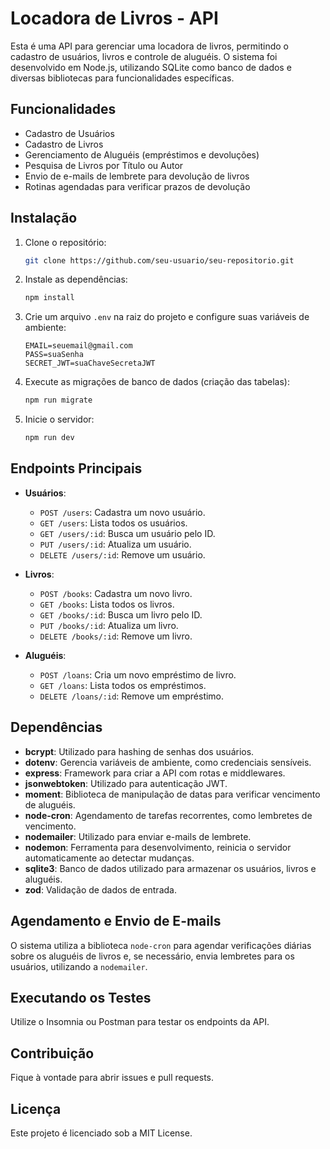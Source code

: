 # Locadora de Livros - API

Esta é uma API para gerenciar uma locadora de livros, permitindo o cadastro de usuários, livros e controle de aluguéis. O sistema foi desenvolvido em Node.js, utilizando SQLite como banco de dados e diversas bibliotecas para funcionalidades específicas.

## Funcionalidades

- Cadastro de Usuários
- Cadastro de Livros
- Gerenciamento de Aluguéis (empréstimos e devoluções)
- Pesquisa de Livros por Título ou Autor
- Envio de e-mails de lembrete para devolução de livros
- Rotinas agendadas para verificar prazos de devolução

## Instalação

1. Clone o repositório:
    ```bash
    git clone https://github.com/seu-usuario/seu-repositorio.git
    ```
2. Instale as dependências:
    ```bash
    npm install
    ```
3. Crie um arquivo `.env` na raiz do projeto e configure suas variáveis de ambiente:
    ```
    EMAIL=seuemail@gmail.com
    PASS=suaSenha
    SECRET_JWT=suaChaveSecretaJWT
    ```
4. Execute as migrações de banco de dados (criação das tabelas):
    ```bash
    npm run migrate
    ```

5. Inicie o servidor:
    ```bash
    npm run dev
    ```

## Endpoints Principais

- **Usuários**:
  - `POST /users`: Cadastra um novo usuário.
  - `GET /users`: Lista todos os usuários.
  - `GET /users/:id`: Busca um usuário pelo ID.
  - `PUT /users/:id`: Atualiza um usuário.
  - `DELETE /users/:id`: Remove um usuário.

- **Livros**:
  - `POST /books`: Cadastra um novo livro.
  - `GET /books`: Lista todos os livros.
  - `GET /books/:id`: Busca um livro pelo ID.
  - `PUT /books/:id`: Atualiza um livro.
  - `DELETE /books/:id`: Remove um livro.

- **Aluguéis**:
  - `POST /loans`: Cria um novo empréstimo de livro.
  - `GET /loans`: Lista todos os empréstimos.
  - `DELETE /loans/:id`: Remove um empréstimo.

## Dependências

- **bcrypt**: Utilizado para hashing de senhas dos usuários.
- **dotenv**: Gerencia variáveis de ambiente, como credenciais sensíveis.
- **express**: Framework para criar a API com rotas e middlewares.
- **jsonwebtoken**: Utilizado para autenticação JWT.
- **moment**: Biblioteca de manipulação de datas para verificar vencimento de aluguéis.
- **node-cron**: Agendamento de tarefas recorrentes, como lembretes de vencimento.
- **nodemailer**: Utilizado para enviar e-mails de lembrete.
- **nodemon**: Ferramenta para desenvolvimento, reinicia o servidor automaticamente ao detectar mudanças.
- **sqlite3**: Banco de dados utilizado para armazenar os usuários, livros e aluguéis.
- **zod**: Validação de dados de entrada.

## Agendamento e Envio de E-mails

O sistema utiliza a biblioteca `node-cron` para agendar verificações diárias sobre os aluguéis de livros e, se necessário, envia lembretes para os usuários, utilizando a `nodemailer`.

## Executando os Testes

Utilize o Insomnia ou Postman para testar os endpoints da API.

## Contribuição

Fique à vontade para abrir issues e pull requests.

## Licença

Este projeto é licenciado sob a MIT License.
